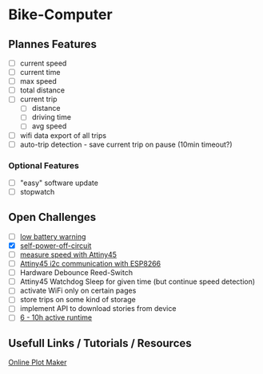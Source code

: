 # Bike-Computer

## Plannes Features

- [ ] current speed
- [ ] current time
- [ ] max speed
- [ ] total distance
- [ ] current trip
  - [ ] distance
  - [ ] driving time
  - [ ] avg speed
- [ ] wifi data export of all trips
- [ ] auto-trip detection - save current trip on pause (10min timeout?)

### Optional Features

- [ ] "easy" software update
- [ ] stopwatch

## Open Challenges

- [ ] [low battery warning](./challenges/low-battery-warning/low-battery-warning.md)
- [x] [self-power-off-circuit](./challenges/self-power-off-circuit/self-power-off-circuit.md)
- [ ] [measure speed with Attiny45](./challenges/speed-measurement/speed-measurement.md)
- [ ] [Attiny45 i2c communication with ESP8266](./uC-Communication/uC-Communication.md)
- [ ] Hardware Debounce Reed-Switch
- [ ] Attiny45 Watchdog Sleep for given time (but continue speed detection)
- [ ] activate WiFi only on certain pages
- [ ] store trips on some kind of storage
- [ ] implement API to download stories from device
- [ ] [6 - 10h active runtime](./challenges/low-power/low-power.md)

## Usefull Links / Tutorials / Resources

[Online Plot Maker](https://chart-studio.plotly.com/create/#/)
